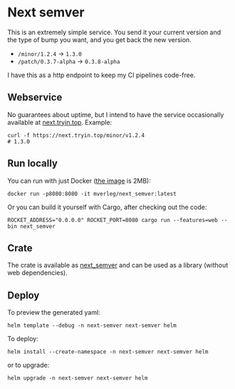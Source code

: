 # Next semver

This is an extremely simple service. You send it your current version and the type of bump you want, and you get back the new version.

* `/minor/1.2.4` -> `1.3.0`
* `/patch/0.3.7-alpha` -> `0.3.8-alpha`

I have this as a http endpoint to keep my CI pipelines code-free.

## Webservice

No guarantees about uptime, but I intend to have the service occasionally available at [next.tryin.top](https://next.tryin.top). Example:

    curl -f https://next.tryin.top/minor/v1.2.4
    # 1.3.0

## Run locally

You can run with just Docker ([the image](https://hub.docker.com/repository/docker/mverleg/next_semver) is 2MB):

    docker run -p8080:8080 -it mverleg/next_semver:latest

Or you can build it yourself with Cargo, after checking out the code:

    ROCKET_ADDRESS="0.0.0.0" ROCKET_PORT=8080 cargo run --features=web --bin next_semver    

## Crate

The crate is available as [next_semver](https://crates.io/crates/next_semver) and can be used as a library (without web dependencies).

## Deploy

To preview the generated yaml:

    helm template --debug -n next-semver next-semver helm

To deploy:

    helm install --create-namespace -n next-semver next-semver helm

or to upgrade:

    helm upgrade -n next-semver next-semver helm